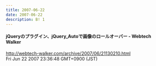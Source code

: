 ```yaml
---
title: 2007-06-22
date: 2007-06-22
description: B! 1
---
```


####   jQueryのプラグイン、jQuery_Autoで画像のロールオーバー - Webtech Walker
http://webtech-walker.com/archive/2007/06/21130210.html<br>
Fri Jun 22 2007 23:36:48 GMT+0900 (JST)<br>


